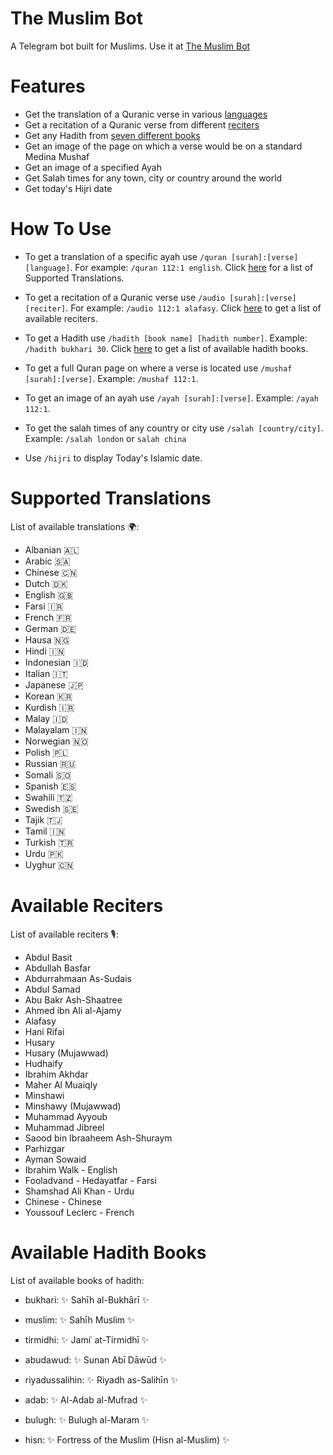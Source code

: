# The Muslim Bot

A Telegram bot built for Muslims. Use it at [The Muslim Bot](http://t.me/themuslimbot)

# Features

 - Get the translation of a Quranic verse in various [languages](#supported-translations)
 - Get a recitation of a Quranic verse from different [reciters](#available-reciters)
 - Get any Hadith from [seven different books](#available-hadith-books)
 - Get an image of the page on which a verse would be on a standard Medina Mushaf
 - Get an image of a specified Ayah
 - Get Salah times for any town, city or country around the world
 - Get today's Hijri date

# How To Use

 - To get a translation of a specific ayah use `/quran [surah]:[verse] [language]`. For example: `/quran 112:1 english`. Click [here](#supported-translations) for a list of Supported Translations.
 
 - To get a recitation of a Quranic verse use `/audio [surah]:[verse] [reciter]`. For example: `/audio 112:1 alafasy`. Click [here](#available-reciters) to get a list of available reciters.
 
 - To get a Hadith use `/hadith [book name] [hadith number]`. Example: `/hadith bukhari 30`. Click [here](#available-hadith-books) to get a list of available hadith books.
 
 - To get a full Quran page on where a verse is located use `/mushaf [surah]:[verse]`. Example: `/mushaf 112:1`.
 
 - To get an image of an ayah use `/ayah [surah]:[verse]`. Example: `/ayah 112:1`.
 
 - To get the salah times of any country or city use `/salah [country/city]`. Example: `/salah london` or `salah china`
 
 - Use `/hijri` to display Today's Islamic date.
 
# Supported Translations

 List of available translations 🌍:

   - Albanian  🇦🇱
   - Arabic  🇸🇦
   - Chinese  🇨🇳
   - Dutch  🇩🇰
   - English  🇬🇧
   - Farsi  🇮🇷
   - French  🇫🇷
   - German  🇩🇪
   - Hausa  🇳🇬
   - Hindi  🇮🇳
   - Indonesian  🇮🇩
   - Italian  🇮🇹
   - Japanese  🇯🇵
   - Korean  🇰🇷
   - Kurdish  🇮🇷
   - Malay  🇮🇩
   - Malayalam  🇮🇳
   - Norwegian  🇳🇴
   - Polish  🇵🇱
   - Russian  🇷🇺
   - Somali  🇸🇴
   - Spanish  🇪🇸
   - Swahili  🇹🇿
   - Swedish  🇸🇪
   - Tajik  🇹🇯
   - Tamil  🇮🇳
   - Turkish  🇹🇷
   - Urdu  🇵🇰
   - Uyghur  🇨🇳

# Available Reciters

List of available reciters 🎙️:
                       
   - Abdul Basit
   - Abdullah Basfar
   - Abdurrahmaan As-Sudais
   - Abdul Samad
   - Abu Bakr Ash-Shaatree
   - Ahmed ibn Ali al-Ajamy
   - Alafasy
   - Hani Rifai
   - Husary
   - Husary (Mujawwad)
   - Hudhaify
   - Ibrahim Akhdar
   - Maher Al Muaiqly
   - Minshawi
   - Minshawy (Mujawwad)
   - Muhammad Ayyoub
   - Muhammad Jibreel
   - Saood bin Ibraaheem Ash-Shuraym
   - Parhizgar
   - Ayman Sowaid
   - Ibrahim Walk - English
   - Fooladvand - Hedayatfar - Farsi
   - Shamshad Ali Khan - Urdu
   - Chinese - Chinese
   - Youssouf Leclerc - French

# Available Hadith Books

 List of available books of hadith:

   - bukhari: ✨ Sahīh al-Bukhārī ✨

   - muslim: ✨ Sahīh Muslim ✨

   - tirmidhi: ✨ Jamiʿ at-Tirmidhī ✨

   - abudawud: ✨ Sunan Abī Dāwūd ✨

   - riyadussalihin: ✨ Riyadh as-Salihīn ✨

   - adab: ✨ Al-Adab al-Mufrad ✨

   - bulugh: ✨ Bulugh al-Maram ✨

   - hisn: ✨ Fortress of the Muslim (Hisn al-Muslim) ✨

